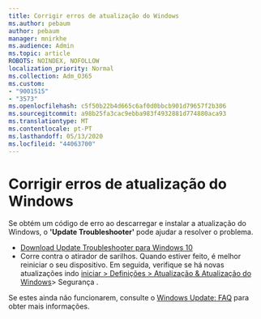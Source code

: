 ```yaml
---
title: Corrigir erros de atualização do Windows
ms.author: pebaum
author: pebaum
manager: mnirkhe
ms.audience: Admin
ms.topic: article
ROBOTS: NOINDEX, NOFOLLOW
localization_priority: Normal
ms.collection: Adm_O365
ms.custom:
- "9001515"
- "3573"
ms.openlocfilehash: c5f50b22b4d665c6af0d0bbcb901d79657f2b306
ms.sourcegitcommit: a98b25fa3cac9ebba983f4932881d774880aca93
ms.translationtype: MT
ms.contentlocale: pt-PT
ms.lasthandoff: 05/13/2020
ms.locfileid: "44063700"
---
```

# <a name="fix-windows-update-errors"></a>Corrigir erros de atualização do Windows

Se obtém um código de erro ao descarregar e instalar a atualização do Windows, o **'Update Troubleshooter'** pode ajudar a resolver o problema.

- [Download Update Troubleshooter para Windows 10](https://support.microsoft.com/help/4027322/windows-update-troubleshooter)
- Corre contra o atirador de sarilhos. Quando estiver feito, é melhor reiniciar o seu dispositivo. Em seguida, verifique se há novas atualizações indo [iniciar > Definições > Atualização & Atualização do Windows](ms-settings:windowsupdate)> Segurança .

Se estes ainda não funcionarem, consulte o [Windows Update: FAQ](https://support.microsoft.com/help/12373/windows-update-faq) para obter mais informações.
